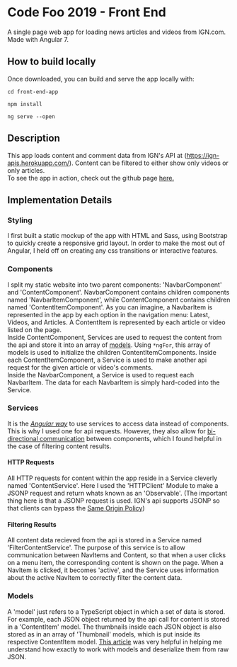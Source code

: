 # Code Foo 2019 - Front End
A single page web app for loading news articles and videos from IGN.com. Made with Angular 7.

## How to build locally 
Once downloaded, you can build and serve the app locally with:
```console 
cd front-end-app
```
```console
npm install
```
```console
ng serve --open 
```

## Description 
This app loads content and comment data from IGN's API at (https://ign-apis.herokuapp.com/). Content can be filtered to either show only videos or only articles. <br /> 
To see the app in action, check out the github page [here.](https://volpestyle.github.io/Code-Foo-2019/)

## Implementation Details
### Styling
I first built a static mockup of the app with HTML and Sass, using Bootstrap to quickly create a responsive grid layout. In order to make the most out of Angular, I held off on creating any css transitions or interactive features.

### Components
I split my static website into two parent components: 'NavbarComponent' and 'ContentComponent'. NavbarComponent contains children components named 'NavbarItemComponent', while ContentComponent contains children named 'ContentItemComponent'. As you can imagine, a NavbarItem is represented in the app by each option in the navigation menu: Latest, Videos, and Articles. A ContentItem is represented by each article or video listed on the page. <br />
Inside ContentComponent, Services are used to request the content from the api and store it into an array of [models](https://github.com/Volpestyle/Code-Foo-2019/blob/master/README.md#models). Using `*ngFor`, this array of models is used to initialize the children ContentItemComponents. Inside each ContentItemComponent, a Service is used to make another api request for the given article or video's comments. <br />
Inside the NavbarComponent, a Service is used to request each NavbarItem. The data for each NavbarItem is simply hard-coded into the Service.  

### Services
It is the [*Angular way*](https://angular.io/tutorial/toh-pt4#why-services) to use services to access data instead of components. This is why I used one for api requests. However, they also allow for [bi-directional communication](https://angular.io/guide/component-interaction#parent-and-children-communicate-via-a-service) between components, which I found helpful in the case of filtering content results.

#### HTTP Requests
All HTTP requests for content within the app reside in a Service cleverly named 'ContentService'. Here I used the 'HTTPClient' Module to make a JSONP request and return whats known as an 'Observable'. (The important thing here is that a JSONP request is used. IGN's api supports JSONP so that clients can bypass the [Same Origin Policy](https://gist.github.com/jesperorb/6ca596217c8dfba237744966c2b5ab1e))

#### Filtering Results
All content data recieved from the api is stored in a Service named 'FilterContentService'. The purpose of this service is to allow communication between NavItems and Content, so that when a user clicks on a menu item, the corresponding content is shown on the page. When a NavItem is clicked, it becomes 'active', and the Service uses information about the active NavItem to correctly filter the content data.

### Models
A 'model' just refers to a TypeScript object in which a set of data is stored. For example, each JSON object returned by the api call for content is stored in a 'ContentItem' model. The thumbnails inside each JSON object is also stored as in an array of 'Thumbnail' models, which is put inside its respective ContentItem model. [This article](https://nehalist.io/working-with-models-in-angular/) was very helpful in helping me understand how exactly to work with models and deserialize them from raw JSON. 

